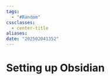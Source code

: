 ```yaml
---
tags:
  - "#Random"
cssclasses:
  - center-title
aliases: 
date: "202502041352"
---
```

# Setting up Obsidian



